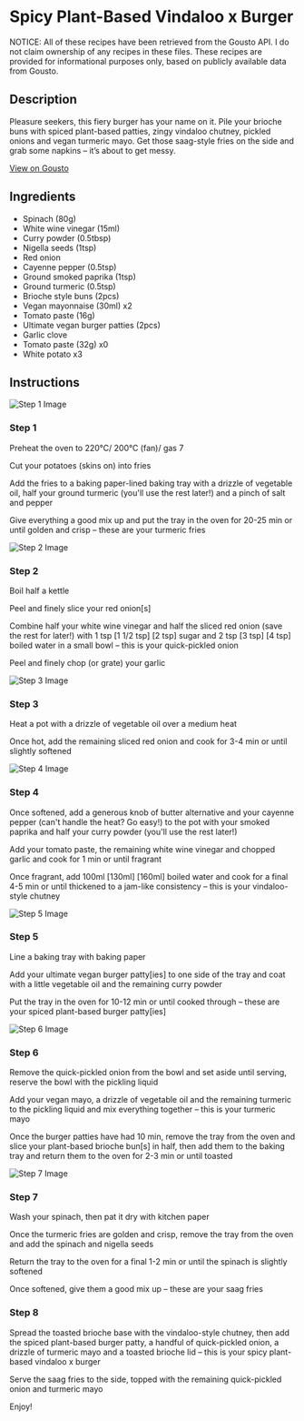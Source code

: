 # Spicy Plant-Based Vindaloo x Burger

NOTICE: All of these recipes have been retrieved from the Gousto API. I do not claim ownership of any recipes in these files. These recipes are provided for informational purposes only, based on publicly available data from Gousto.

## Description

Pleasure seekers, this fiery burger has your name on it. Pile your brioche buns with spiced plant-based patties, zingy vindaloo chutney, pickled onions and vegan turmeric mayo. Get those saag-style fries on the side and grab some napkins – it’s about to get messy. 


[View on Gousto](https://www.gousto.co.uk/recipes/cookbook/spicy-plant-based-vindaloo-x-burger)

## Ingredients

- Spinach (80g)
- White wine vinegar (15ml)
- Curry powder (0.5tbsp)
- Nigella seeds (1tsp)
- Red onion
- Cayenne pepper (0.5tsp)
- Ground smoked paprika (1tsp)
- Ground turmeric (0.5tsp)
- Brioche style buns (2pcs)
- Vegan mayonnaise (30ml) x2
- Tomato paste (16g)
- Ultimate vegan burger patties (2pcs)
- Garlic clove
- Tomato paste (32g) x0
- White potato x3

## Instructions

![Step 1 Image](https://production-media.gousto.co.uk/cms/recipe-step-image/step-1-1660751430032-x200.jpg)

### Step 1

Preheat the oven to 220°C/ 200°C (fan)/ gas 7

Cut your potatoes (skins on) into fries

Add the fries to a baking paper-lined baking tray with a drizzle of vegetable oil, half your ground turmeric (you'll use the rest later!) and a pinch of salt and pepper

Give everything a good mix up and put the tray in the oven for 20-25 min or until golden and crisp – these are your turmeric fries

![Step 2 Image](https://production-media.gousto.co.uk/cms/recipe-step-image/step-2-1660751434762-x200.jpg)

### Step 2

Boil half a kettle

Peel and finely slice your red onion[s]

Combine half your white wine vinegar and half the sliced red onion (save the rest for later!) with 1 tsp <span class="text-purple">[1 1/2 tsp] </span><span class="text-danger">[2 tsp]</span> sugar and 2 tsp<span class="text-purple"> [3 tsp]</span> <span class="text-danger">[4 tsp]</span> boiled water in a small bowl – this is your quick-pickled onion

Peel and finely chop (or grate) your garlic

![Step 3 Image](https://production-media.gousto.co.uk/cms/recipe-step-image/step-3-1660751438003-x200.jpg)

### Step 3

Heat a pot with a drizzle of vegetable oil over a medium heat

Once hot, add the remaining sliced red onion and cook for 3-4 min or until slightly softened

![Step 4 Image](https://production-media.gousto.co.uk/cms/recipe-step-image/step-4-1660751441427-x200.jpg)

### Step 4

Once softened, add a generous knob of butter alternative and your cayenne pepper (can't handle the heat? Go easy!) to the pot with your smoked paprika and half your curry powder (you'll use the rest later!)

Add your tomato paste, the remaining white wine vinegar and chopped garlic and cook for 1 min or until fragrant

Once fragrant, add 100ml <span class="text-purple">[130ml] </span><span class="text-danger">[160ml]</span> boiled water and cook for a final 4-5 min or until thickened to a jam-like consistency – this is your vindaloo-style chutney

![Step 5 Image](https://production-media.gousto.co.uk/cms/recipe-step-image/step-5-1660751444937-x200.jpg)

### Step 5

Line a baking tray with baking paper

Add your ultimate vegan burger patty[ies] to one side of the tray and coat with a little vegetable oil and the remaining curry powder

Put the tray in the oven for 10-12 min or until cooked through – these are your spiced plant-based burger patty[ies]

![Step 6 Image](https://production-media.gousto.co.uk/cms/recipe-step-image/step-6-1660751449207-x200.jpg)

### Step 6

Remove the quick-pickled onion from the bowl and set aside until serving, reserve the bowl with the pickling liquid

Add your vegan mayo, a drizzle of vegetable oil and the remaining turmeric to the pickling liquid and mix everything together – this is your turmeric mayo

Once the burger patties have had 10 min, remove the tray from the oven and slice your plant-based brioche bun[s] in half, then add them to the baking tray and return them to the oven for 2-3 min or until toasted

![Step 7 Image](https://production-media.gousto.co.uk/cms/recipe-step-image/step-7-1660751452847-x200.jpg)

### Step 7

Wash your spinach, then pat it dry with kitchen paper

Once the turmeric fries are golden and crisp, remove the tray from the oven and add the spinach and nigella seeds

Return the tray to the oven for a final 1-2 min or until the spinach is slightly softened

Once softened, give them a good mix up – these are your saag fries

### Step 8

Spread the toasted brioche base with the vindaloo-style chutney, then add the spiced plant-based burger patty, a handful of quick-pickled onion, a drizzle of turmeric mayo and a toasted brioche lid – this is your spicy plant-based vindaloo x burger

Serve the saag fries to the side, topped with the remaining quick-pickled onion and turmeric mayo

Enjoy!


